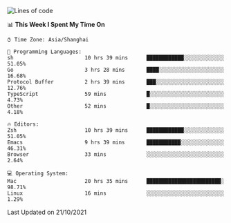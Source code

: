 <!--START_SECTION:waka-->
![Lines of code](https://img.shields.io/badge/From%20Hello%20World%20I%27ve%20Written-34391%20lines%20of%20code-blue)

📊 **This Week I Spent My Time On** 

```text
⌚︎ Time Zone: Asia/Shanghai

💬 Programming Languages: 
sh                       10 hrs 39 mins      ████████████░░░░░░░░░░░░░   51.05% 
Go                       3 hrs 28 mins       ████░░░░░░░░░░░░░░░░░░░░░   16.68% 
Protocol Buffer          2 hrs 39 mins       ███░░░░░░░░░░░░░░░░░░░░░░   12.76% 
TypeScript               59 mins             █░░░░░░░░░░░░░░░░░░░░░░░░   4.73% 
Other                    52 mins             █░░░░░░░░░░░░░░░░░░░░░░░░   4.18%

🔥 Editors: 
Zsh                      10 hrs 39 mins      ████████████░░░░░░░░░░░░░   51.05% 
Emacs                    9 hrs 39 mins       ███████████░░░░░░░░░░░░░░   46.31% 
Browser                  33 mins             ░░░░░░░░░░░░░░░░░░░░░░░░░   2.64%

💻 Operating System: 
Mac                      20 hrs 35 mins      ████████████████████████░   98.71% 
Linux                    16 mins             ░░░░░░░░░░░░░░░░░░░░░░░░░   1.29%

```


 Last Updated on 21/10/2021
<!--END_SECTION:waka-->
